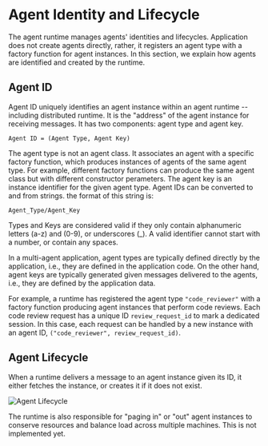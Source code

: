 # Agent Identity and Lifecycle

The agent runtime manages agents' identities
and lifecycles.
Application does not create agents directly, rather,
it registers an agent type with a factory function for
agent instances.
In this section, we explain how agents are identified
and created by the runtime.

## Agent ID

Agent ID uniquely identifies an agent instance within
an agent runtime -- including distributed runtime.
It is the "address" of the agent instance for receiving messages.
It has two components: agent type and agent key.

```{note}
Agent ID = (Agent Type, Agent Key)
```

The agent type is not an agent class.
It associates an agent with a specific
factory function, which produces instances of agents
of the same agent type.
For example, different factory functions can produce the same
agent class but with different constructor perameters.
The agent key is an instance identifier
for the given agent type.
Agent IDs can be converted to and from strings. the format of this string is:
```{note}
Agent_Type/Agent_Key
```
Types and Keys are considered valid if they only contain alphanumeric letters (a-z) and (0-9), or underscores (_). A valid identifier cannot start with a number, or contain any spaces.

In a multi-agent application, agent types are
typically defined directly by the application, i.e., they
are defined in the application code.
On the other hand, agent keys are typically generated given
messages delivered to the agents, i.e., they are defined
by the application data.

For example, a runtime has registered the agent type `"code_reviewer"`
with a factory function producing agent instances that perform
code reviews. Each code review request has a unique ID `review_request_id`
to mark a dedicated
session.
In this case, each request can be handled by a new instance
with an agent ID, `("code_reviewer", review_request_id)`.

## Agent Lifecycle

When a runtime delivers a message to an agent instance given its ID,
it either fetches the instance,
or creates it if it does not exist.

![Agent Lifecycle](agent-lifecycle.svg)

The runtime is also responsible for "paging in" or "out" agent instances
to conserve resources and balance load across multiple machines.
This is not implemented yet.

